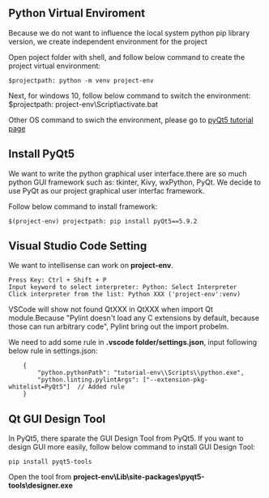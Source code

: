 ## Python Virtual Enviroment

Because we do not want to influence the local system python pip library version, we create independent environment for the project

Open poject folder with shell, and follow below command to create the project virtual environment:

    $projectpath: python -m venv project-env

Next, for windows 10, follow below command to switch the environment:
    $projectpath: project-env\Script\activate.bat

Other OS command to swich the environment, please go to [pyQt5 tutorial page](https://build-system.fman.io/pyqt5-tutorial)

## Install PyQt5
We want to write the python graphical user interface.there are so much python GUI framework such as: tkinter, Kivy, wxPython, PyQt. We decide to use PyQt as our project graphical user interfac framework.

Follow below command to install framework:

    $(project-env) projectpath: pip install pyQt5==5.9.2

## Visual Studio Code Setting
We want to intellisense can work on **project-env**.

    Press Key: Ctrl + Shift + P
    Input keyword to select interpreter: Python: Select Interpreter
    Click interpreter from the list: Python XXX ('project-env':venv)

VSCode will show not found QtXXX in QtXXX when import Qt module.Because "Pylint doesn't load any C extensions by default, because those can run arbitrary code", Pylint bring out the import probelm.

We need to add some rule in **.vscode folder/settings.json**, input following below rule in settings.json:


        {
            "python.pythonPath": "tutorial-env\\Scripts\\python.exe",
            "python.linting.pylintArgs": ["--extension-pkg-whitelist=PyQt5"]  // Added rule
        }

## Qt GUI Design Tool
In PyQt5, there sparate the GUI Design Tool from PyQt5. If you want to design GUI more easily, follow below command to install GUI Design Tool:

    pip install pyqt5-tools

Open the tool from **project-env\Lib\site-packages\pyqt5-tools\designer.exe**


